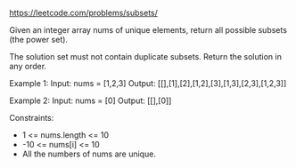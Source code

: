 https://leetcode.com/problems/subsets/

Given an integer array nums of unique elements, return all possible 
subsets (the power set).

The solution set must not contain duplicate subsets. Return the solution in any order.

Example 1:
Input: nums = [1,2,3]
Output: [[],[1],[2],[1,2],[3],[1,3],[2,3],[1,2,3]]

Example 2:
Input: nums = [0]
Output: [[],[0]]
 
Constraints:
* 1 <= nums.length <= 10
* -10 <= nums[i] <= 10
* All the numbers of nums are unique.